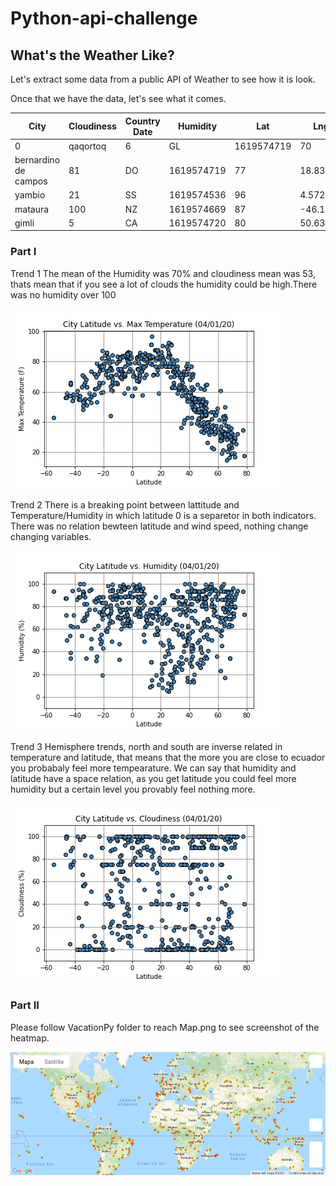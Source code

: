 # Python-api-challenge
## What's the Weather Like?

Let's extract some data from a public API of Weather to see how it is look.

Once that we have the data, let's see what it comes.

City | Cloudiness | Country	Date | Humidity | Lat | Lng | Max Temp | Wind Speed
---- | ---------- | ------------ | -------- | --- | --- | -------- | ----------
0 | qaqortoq | 6 | GL | 1619574719 | 70 | 60.7167 | -46.0333 | 41.00	6.91
bernardino de campos | 81 | DO | 1619574719 | 77 | 18.8372 | -70.0172 | 77.00 | 1.01
yambio | 21 | SS | 1619574536 | 96 | 4.5721 | 28.3955 | 67.05 | 4.05
mataura | 100 | NZ | 1619574669 | 87 | -46.1927 | 168.8643 | 55.99 | 15.01
gimli | 5 | CA | 1619574720 | 80 | 50.6336 | -96.9907 | 35.60 | 10.36


### Part I 

Trend 1
The mean of the Humidity was 70% and cloudiness mean was 53, thats mean that if you see a lot of clouds the humidity could be high.There was no humidity over 100

![Trend1](https://github.com/greaterpablo/python-api-challenge/blob/main/WeatherPy/fig1.png) 

Trend 2
There is a breaking point between lattitude and Temperature/Humidity in which latitude 0 is a separetor in both indicators. There was no relation bewteen latitude and wind speed, nothing change changing variables.

![Trend2](https://github.com/greaterpablo/python-api-challenge/blob/main/WeatherPy/fig2.png) 

Trend 3
Hemisphere trends, north and south are inverse related in temperature and latitude, that means that the more you are close to ecuador you probabaly feel more tempearature. We can say that humidity and latitude have a space relation, as you get latitude you could feel more humidity but a certain level you provably feel nothing more.

![Trend3](https://github.com/greaterpablo/python-api-challenge/blob/main/WeatherPy/fig3.png) 

### Part II

Please follow VacationPy folder to reach Map.png to see screenshot of the heatmap.

![Map](https://github.com/greaterpablo/python-api-challenge/blob/main/VacationPy/map.png) 
